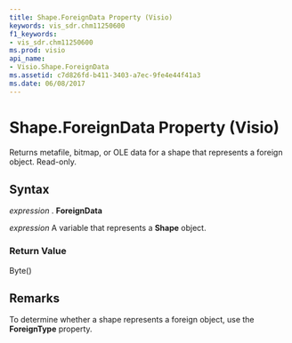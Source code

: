 ```yaml
---
title: Shape.ForeignData Property (Visio)
keywords: vis_sdr.chm11250600
f1_keywords:
- vis_sdr.chm11250600
ms.prod: visio
api_name:
- Visio.Shape.ForeignData
ms.assetid: c7d826fd-b411-3403-a7ec-9fe4e44f41a3
ms.date: 06/08/2017
---
```



# Shape.ForeignData Property (Visio)

Returns metafile, bitmap, or OLE data for a shape that represents a foreign object. Read-only.


## Syntax

 _expression_ . **ForeignData**

 _expression_ A variable that represents a **Shape** object.


### Return Value

Byte()


## Remarks

To determine whether a shape represents a foreign object, use the **ForeignType** property.


